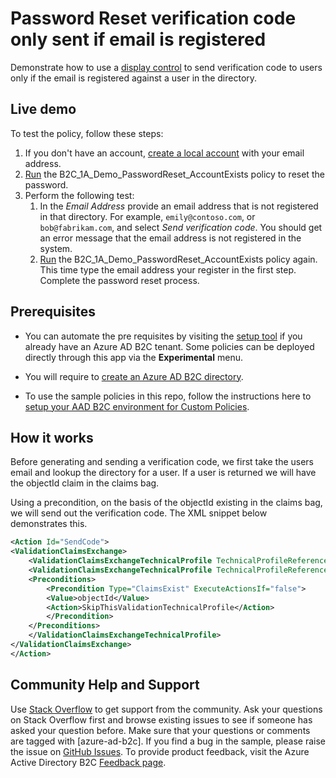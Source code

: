 # Password Reset verification code only sent if email is registered

Demonstrate how to use a [display control](https://docs.microsoft.com/azure/active-directory-b2c/display-controls) to send verification code to users only if the email is registered against a user in the directory.

## Live demo

To test the policy, follow these steps:

1. If you don't have an account, [create a local account](https://b2clivedemo.b2clogin.com/b2clivedemo.onmicrosoft.com/B2C_1A_signup_signin/oauth2/v2.0/authorize?client_id=cfaf887b-a9db-4b44-ac47-5efff4e2902c&nonce=defaultNonce&redirect_uri=https://jwt.ms&scope=openid&response_type=id_token&prompt=login) with your email address.
1. [Run](https://b2clivedemo.b2clogin.com/b2clivedemo.onmicrosoft.com/B2C_1A_Demo_PasswordReset_Only/oauth2/v2.0/authorize?client_id=cfaf887b-a9db-4b44-ac47-5efff4e2902c&nonce=defaultNonce&redirect_uri=https%3A%2F%2Fjwt.ms&scope=openid&response_type=id_token&prompt=login) the B2C_1A_Demo_PasswordReset_AccountExists policy to reset the password.
1. Perform the following test:
    1. In the *Email Address* provide an email address that is not registered in that directory. For example, `emily@contoso.com`, or `bob@fabrikam.com`, and select *Send verification code*. You should get an error message that the email address is not registered in the system.
    1. [Run](https://b2clivedemo.b2clogin.com/b2clivedemo.onmicrosoft.com/B2C_1A_Demo_PasswordReset_Only/oauth2/v2.0/authorize?client_id=cfaf887b-a9db-4b44-ac47-5efff4e2902c&nonce=defaultNonce&redirect_uri=https%3A%2F%2Fjwt.ms&scope=openid&response_type=id_token&prompt=login) the B2C_1A_Demo_PasswordReset_AccountExists policy again. This time type the email address your register in the first step. Complete the password reset process. 

## Prerequisites

- You can automate the pre requisites by visiting the [setup tool](https://aka.ms/iefsetup) if you already have an Azure AD B2C tenant. Some policies can be deployed directly through this app via the **Experimental** menu.

- You will require to [create an Azure AD B2C directory](https://docs.microsoft.com/azure/active-directory-b2c/tutorial-create-tenant).

- To use the sample policies in this repo, follow the instructions here to [setup your AAD B2C environment for Custom Policies](https://docs.microsoft.com/azure/active-directory-b2c/active-directory-b2c-get-started-custom).

## How it works

Before generating and sending a verification code, we first take the users email and lookup the directory for a user. If a user is returned we will have the objectId claim in the claims bag. 

Using a precondition, on the basis of the objectId existing in the claims bag, we will send out the verification code. The XML snippet below demonstrates this.

```xml
<Action Id="SendCode">
<ValidationClaimsExchange>
    <ValidationClaimsExchangeTechnicalProfile TechnicalProfileReferenceId="AAD-UserReadUsingEmailAddress-emailAddress" />
    <ValidationClaimsExchangeTechnicalProfile TechnicalProfileReferenceId="AadSspr-SendCode">
    <Preconditions>
        <Precondition Type="ClaimsExist" ExecuteActionsIf="false">
        <Value>objectId</Value>
        <Action>SkipThisValidationTechnicalProfile</Action>
        </Precondition>
    </Preconditions>
    </ValidationClaimsExchangeTechnicalProfile>
</ValidationClaimsExchange>
</Action>
```


## Community Help and Support

Use [Stack Overflow](https://stackoverflow.com/questions/tagged/azure-ad-b2c) to get support from the community. Ask your questions on Stack Overflow first and browse existing issues to see if someone has asked your question before. Make sure that your questions or comments are tagged with [azure-ad-b2c].
If you find a bug in the sample, please raise the issue on [GitHub Issues](https://github.com/azure-ad-b2c/samples/issues).
To provide product feedback, visit the Azure Active Directory B2C [Feedback page](https://feedback.azure.com/forums/169401-azure-active-directory?category_id=160596).
